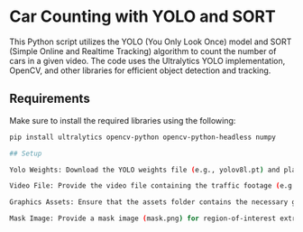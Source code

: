 # Car Counting with YOLO and SORT

This Python script utilizes the YOLO (You Only Look Once) model and SORT (Simple Online and Realtime Tracking) algorithm to count the number of cars in a given video. The code uses the Ultralytics YOLO implementation, OpenCV, and other libraries for efficient object detection and tracking.

## Requirements
Make sure to install the required libraries using the following:

```bash
pip install ultralytics opencv-python opencv-python-headless numpy

## Setup

Yolo Weights: Download the YOLO weights file (e.g., yolov8l.pt) and place it in the yolo weights directory.

Video File: Provide the video file containing the traffic footage (e.g., cars.mp4). Update the vid = cv.VideoCapture('assets/cars.mp4') line with the correct path if necessary.

Graphics Assets: Ensure that the assets folder contains the necessary graphics files (graphics.png and graphics1.png) for displaying count information.

Mask Image: Provide a mask image (mask.png) for region-of-interest extraction. This is used to focus on the relevant part of the video.
